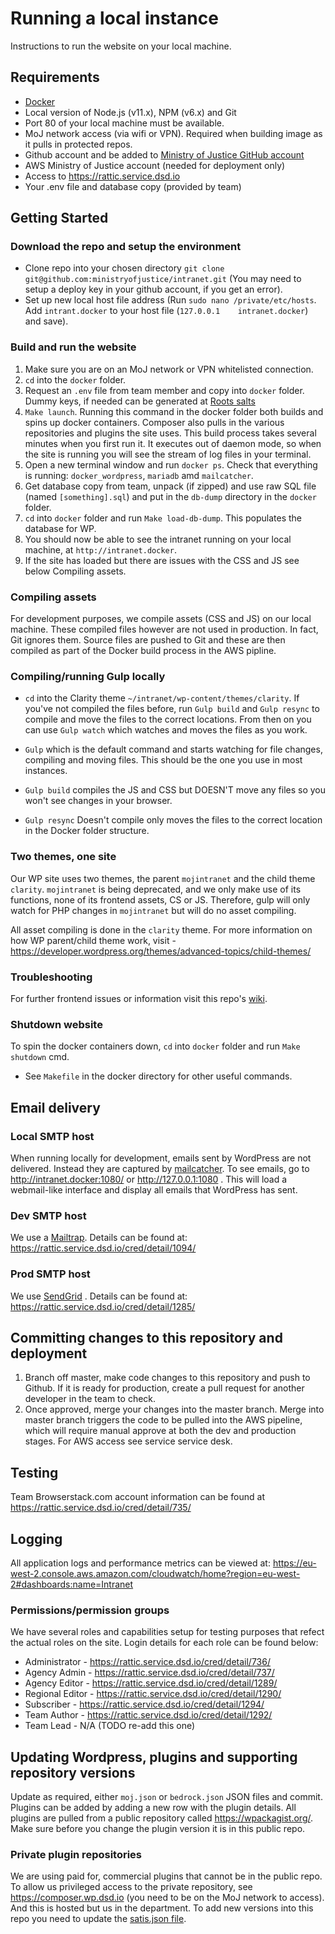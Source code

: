 # Running a local instance
Instructions to run the website on your local machine.

## Requirements

* [Docker](https://www.docker.com/)
* Local version of Node.js (v11.x), NPM (v6.x) and Git
* Port 80 of your local machine must be available.
* MoJ network access (via wifi or VPN). Required when building image as it pulls in protected repos.
* Github account and be added to [Ministry of Justice GitHub account](https://github.com/ministryofjustice)
* AWS Ministry of Justice account (needed for deployment only)
* Access to https://rattic.service.dsd.io
* Your .env file and database copy (provided by team)

## Getting Started

### Download the repo and setup the environment

* Clone repo into your chosen directory `git clone git@github.com:ministryofjustice/intranet.git` (You may need to setup a deploy key in your github account, if you get an error).
* Set up new local host file address (Run `sudo nano /private/etc/hosts`. Add `intrant.docker` to your host file (`127.0.0.1	intranet.docker`) and save).

### Build and run the website

1. Make sure you are on an MoJ network or VPN whitelisted connection.
2. `cd` into the `docker` folder.
4. Request an `.env` file from team member and copy into `docker` folder. Dummy keys, if needed can be generated at [Roots salts](https://roots.io/salts.html)
3. `Make launch`. Running this command in the docker folder both builds and spins up docker containers. Composer also pulls in the various repositories and plugins the site uses. This build process takes several minutes when you first run it. It executes out of daemon mode, so when the site is running you will see the stream of log files in your terminal.
4. Open a new terminal window and run `docker ps`. Check that everything is running: `docker_wordpress`, `mariadb` amd `mailcatcher`.
5. Get database copy from team, unpack (if zipped) and use raw SQL file (named `[something].sql`) and put in the `db-dump` directory in the `docker` folder.
5. `cd` into `docker` folder and run `Make load-db-dump`. This populates the database for WP.
6. You should now be able to see the intranet running on your local machine, at `http://intranet.docker`.
7. If the site has loaded but there are issues with the CSS and JS see below Compiling assets.

### Compiling assets

For development purposes, we compile assets (CSS and JS) on our local machine. These compiled files however are not used in production. In fact, Git ignores them. Source files are pushed to Git and these are then compiled as part of the Docker build process in the AWS pipline.

### Compiling/running Gulp locally
* `cd` into the Clarity theme `~/intranet/wp-content/themes/clarity`. If you've not compiled the files before, run `Gulp build` and `Gulp resync` to compile and move the files to the correct locations. From then on you can use `Gulp watch` which watches and moves the files as you work.

* `Gulp` which is the default command and starts watching for file changes, compiling and moving files. This should be the one you use in most instances.
* `Gulp build` compiles the JS and CSS but DOESN'T move any files so you won't see changes in your browser.
* `Gulp resync` Doesn't compile only moves the files to the correct location in the Docker folder structure.

### Two themes, one site

Our WP site uses two themes, the parent `mojintranet` and the child theme `clarity`. `mojintranet` is  being deprecated, and we only make use of its functions, none of its frontend assets, CS or JS. Therefore, gulp will only watch for PHP changes in `mojintranet` but will do no asset compiling. 

All asset compiling is done in the `clarity` theme. For more information on how WP parent/child theme work, visit - https://developer.wordpress.org/themes/advanced-topics/child-themes/

### Troubleshooting

For further frontend issues or information visit this repo's [wiki](https://github.com/ministryofjustice/intranet/wiki).

### Shutdown website
To spin the docker containers down, `cd` into `docker` folder and run `Make shutdown` cmd.
* See `Makefile` in the docker directory for other useful commands.

## Email delivery

### Local SMTP host
When running locally for development, emails sent by WordPress are not delivered. Instead they are captured by [mailcatcher](https://mailcatcher.me/).
To see emails, go to http://intranet.docker:1080/ or http://127.0.0.1:1080 . This will load a webmail-like interface and display all emails that WordPress has sent.

### Dev SMTP host
We use a [Mailtrap](https://mailtrap.io/ ). Details can be found at:
https://rattic.service.dsd.io/cred/detail/1094/

### Prod SMTP host
We use [SendGrid](https://www.sendgrid.com/) . Details can be found at:
https://rattic.service.dsd.io/cred/detail/1285/


## Committing changes to this repository and deployment

1. Branch off master, make code changes to this repository and push to Github. If it is ready for production, create a pull request for another developer in the team to check.
2. Once approved, merge your changes into the master branch. Merge into master branch triggers the code to be pulled into the AWS pipeline, which will require manual approve at both the dev and production stages. For AWS access see service service desk.

## Testing

Team Browserstack.com account information can be found at
https://rattic.service.dsd.io/cred/detail/735/

## Logging

All application logs and performance metrics can be viewed at:
https://eu-west-2.console.aws.amazon.com/cloudwatch/home?region=eu-west-2#dashboards:name=Intranet

### Permissions/permission groups

We have several roles and capabilities setup for testing purposes that refect the actual roles on the site. Login details for each role can be found below:

* Administrator - https://rattic.service.dsd.io/cred/detail/736/
* Agency Admin - https://rattic.service.dsd.io/cred/detail/737/
* Agency Editor - https://rattic.service.dsd.io/cred/detail/1289/
* Regional Editor - https://rattic.service.dsd.io/cred/detail/1290/
* Subscriber - https://rattic.service.dsd.io/cred/detail/1294/
* Team Author - https://rattic.service.dsd.io/cred/detail/1292/
* Team Lead - N/A (TODO re-add this one)


## Updating Wordpress, plugins and supporting repository versions

Update as required, either `moj.json` or `bedrock.json` JSON files and commit. Plugins can be added by adding a new row with the plugin details. All plugins are pulled from a public repository called https://wpackagist.org/. Make sure before you change the plugin version it is in this public repo.

### Private plugin repositories

We are using paid for, commercial plugins that cannot be in the public repo. To allow us privileged access to the private repository, see https://composer.wp.dsd.io (you need to be on the MoJ network to access). And this is hosted but us in the department. To add new versions into this repo you need to update the [satis.json file](https://github.com/ministryofjustice/pp-satis-config/blob/master/satis.json).
